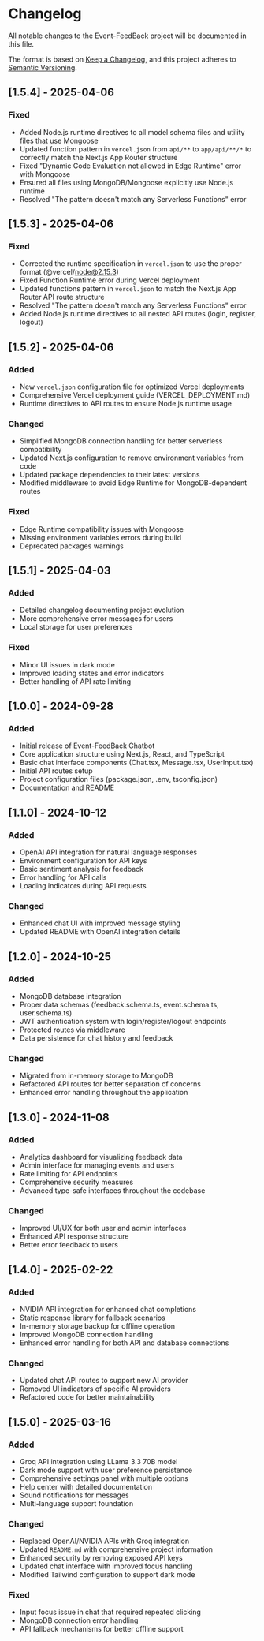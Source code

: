 # Changelog

All notable changes to the Event-FeedBack project will be documented in this file.

The format is based on [Keep a Changelog](https://keepachangelog.com/en/1.0.0/),
and this project adheres to [Semantic Versioning](https://semver.org/spec/v2.0.0.html).

## [1.5.4] - 2025-04-06

### Fixed
- Added Node.js runtime directives to all model schema files and utility files that use Mongoose
- Updated function pattern in `vercel.json` from `api/**` to `app/api/**/*` to correctly match the Next.js App Router structure
- Fixed "Dynamic Code Evaluation not allowed in Edge Runtime" error with Mongoose
- Ensured all files using MongoDB/Mongoose explicitly use Node.js runtime
- Resolved "The pattern doesn't match any Serverless Functions" error

## [1.5.3] - 2025-04-06

### Fixed
- Corrected the runtime specification in `vercel.json` to use the proper format (@vercel/node@2.15.3)
- Fixed Function Runtime error during Vercel deployment
- Updated functions pattern in `vercel.json` to match the Next.js App Router API route structure 
- Resolved "The pattern doesn't match any Serverless Functions" error
- Added Node.js runtime directives to all nested API routes (login, register, logout)

## [1.5.2] - 2025-04-06

### Added
- New `vercel.json` configuration file for optimized Vercel deployments
- Comprehensive Vercel deployment guide (VERCEL_DEPLOYMENT.md)
- Runtime directives to API routes to ensure Node.js runtime usage

### Changed
- Simplified MongoDB connection handling for better serverless compatibility
- Updated Next.js configuration to remove environment variables from code
- Updated package dependencies to their latest versions
- Modified middleware to avoid Edge Runtime for MongoDB-dependent routes

### Fixed
- Edge Runtime compatibility issues with Mongoose
- Missing environment variables errors during build
- Deprecated packages warnings

## [1.5.1] - 2025-04-03

### Added
- Detailed changelog documenting project evolution
- More comprehensive error messages for users
- Local storage for user preferences

### Fixed
- Minor UI issues in dark mode
- Improved loading states and error indicators
- Better handling of API rate limiting 

## [1.0.0] - 2024-09-28

### Added
- Initial release of Event-FeedBack Chatbot
- Core application structure using Next.js, React, and TypeScript
- Basic chat interface components (Chat.tsx, Message.tsx, UserInput.tsx)
- Initial API routes setup
- Project configuration files (package.json, .env, tsconfig.json)
- Documentation and README

## [1.1.0] - 2024-10-12

### Added
- OpenAI API integration for natural language responses
- Environment configuration for API keys
- Basic sentiment analysis for feedback
- Error handling for API calls
- Loading indicators during API requests

### Changed
- Enhanced chat UI with improved message styling
- Updated README with OpenAI integration details

## [1.2.0] - 2024-10-25

### Added
- MongoDB database integration
- Proper data schemas (feedback.schema.ts, event.schema.ts, user.schema.ts)
- JWT authentication system with login/register/logout endpoints
- Protected routes via middleware
- Data persistence for chat history and feedback

### Changed
- Migrated from in-memory storage to MongoDB
- Refactored API routes for better separation of concerns
- Enhanced error handling throughout the application

## [1.3.0] - 2024-11-08

### Added
- Analytics dashboard for visualizing feedback data
- Admin interface for managing events and users
- Rate limiting for API endpoints
- Comprehensive security measures
- Advanced type-safe interfaces throughout the codebase

### Changed
- Improved UI/UX for both user and admin interfaces
- Enhanced API response structure
- Better error feedback to users

## [1.4.0] - 2025-02-22

### Added
- NVIDIA API integration for enhanced chat completions
- Static response library for fallback scenarios
- In-memory storage backup for offline operation
- Improved MongoDB connection handling
- Enhanced error handling for both API and database connections

### Changed
- Updated chat API routes to support new AI provider
- Removed UI indicators of specific AI providers
- Refactored code for better maintainability

## [1.5.0] - 2025-03-16

### Added
- Groq API integration using LLama 3.3 70B model
- Dark mode support with user preference persistence
- Comprehensive settings panel with multiple options
- Help center with detailed documentation
- Sound notifications for messages
- Multi-language support foundation

### Changed
- Replaced OpenAI/NVIDIA APIs with Groq integration
- Updated `README.md` with comprehensive project information
- Enhanced security by removing exposed API keys
- Updated chat interface with improved focus handling
- Modified Tailwind configuration to support dark mode

### Fixed
- Input focus issue in chat that required repeated clicking
- MongoDB connection error handling
- API fallback mechanisms for better offline support

